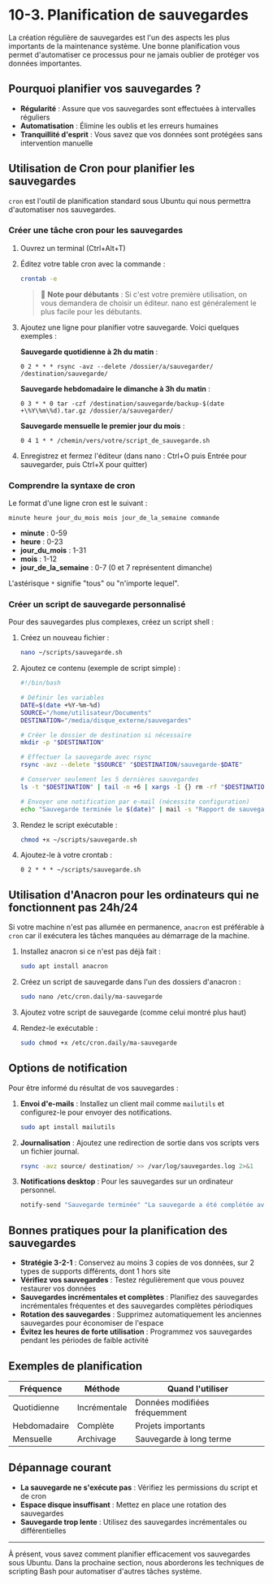 # 10-3. Planification de sauvegardes

La création régulière de sauvegardes est l'un des aspects les plus importants de la maintenance système. Une bonne planification vous permet d'automatiser ce processus pour ne jamais oublier de protéger vos données importantes.

## Pourquoi planifier vos sauvegardes ?

- **Régularité** : Assure que vos sauvegardes sont effectuées à intervalles réguliers
- **Automatisation** : Élimine les oublis et les erreurs humaines
- **Tranquillité d'esprit** : Vous savez que vos données sont protégées sans intervention manuelle

## Utilisation de Cron pour planifier les sauvegardes

`cron` est l'outil de planification standard sous Ubuntu qui nous permettra d'automatiser nos sauvegardes.

### Créer une tâche cron pour les sauvegardes

1. Ouvrez un terminal (Ctrl+Alt+T)
2. Éditez votre table cron avec la commande :
   ```bash
   crontab -e
   ```
   > 📝 **Note pour débutants** : Si c'est votre première utilisation, on vous demandera de choisir un éditeur. nano est généralement le plus facile pour les débutants.

3. Ajoutez une ligne pour planifier votre sauvegarde. Voici quelques exemples :

   **Sauvegarde quotidienne à 2h du matin** :
   ```
   0 2 * * * rsync -avz --delete /dossier/a/sauvegarder/ /destination/sauvegarde/
   ```

   **Sauvegarde hebdomadaire le dimanche à 3h du matin** :
   ```
   0 3 * * 0 tar -czf /destination/sauvegarde/backup-$(date +\%Y\%m\%d).tar.gz /dossier/a/sauvegarder/
   ```

   **Sauvegarde mensuelle le premier jour du mois** :
   ```
   0 4 1 * * /chemin/vers/votre/script_de_sauvegarde.sh
   ```

4. Enregistrez et fermez l'éditeur (dans nano : Ctrl+O puis Entrée pour sauvegarder, puis Ctrl+X pour quitter)

### Comprendre la syntaxe de cron

Le format d'une ligne cron est le suivant :
```
minute heure jour_du_mois mois jour_de_la_semaine commande
```

- **minute** : 0-59
- **heure** : 0-23
- **jour_du_mois** : 1-31
- **mois** : 1-12
- **jour_de_la_semaine** : 0-7 (0 et 7 représentent dimanche)

L'astérisque `*` signifie "tous" ou "n'importe lequel".

### Créer un script de sauvegarde personnalisé

Pour des sauvegardes plus complexes, créez un script shell :

1. Créez un nouveau fichier :
   ```bash
   nano ~/scripts/sauvegarde.sh
   ```

2. Ajoutez ce contenu (exemple de script simple) :
   ```bash
   #!/bin/bash

   # Définir les variables
   DATE=$(date +%Y-%m-%d)
   SOURCE="/home/utilisateur/Documents"
   DESTINATION="/media/disque_externe/sauvegardes"

   # Créer le dossier de destination si nécessaire
   mkdir -p "$DESTINATION"

   # Effectuer la sauvegarde avec rsync
   rsync -avz --delete "$SOURCE" "$DESTINATION/sauvegarde-$DATE"

   # Conserver seulement les 5 dernières sauvegardes
   ls -t "$DESTINATION" | tail -n +6 | xargs -I {} rm -rf "$DESTINATION/{}"

   # Envoyer une notification par e-mail (nécessite configuration)
   echo "Sauvegarde terminée le $(date)" | mail -s "Rapport de sauvegarde" votre@email.com
   ```

3. Rendez le script exécutable :
   ```bash
   chmod +x ~/scripts/sauvegarde.sh
   ```

4. Ajoutez-le à votre crontab :
   ```
   0 2 * * * ~/scripts/sauvegarde.sh
   ```

## Utilisation d'Anacron pour les ordinateurs qui ne fonctionnent pas 24h/24

Si votre machine n'est pas allumée en permanence, `anacron` est préférable à `cron` car il exécutera les tâches manquées au démarrage de la machine.

1. Installez anacron si ce n'est pas déjà fait :
   ```bash
   sudo apt install anacron
   ```

2. Créez un script de sauvegarde dans l'un des dossiers d'anacron :
   ```bash
   sudo nano /etc/cron.daily/ma-sauvegarde
   ```

3. Ajoutez votre script de sauvegarde (comme celui montré plus haut)

4. Rendez-le exécutable :
   ```bash
   sudo chmod +x /etc/cron.daily/ma-sauvegarde
   ```

## Options de notification

Pour être informé du résultat de vos sauvegardes :

1. **Envoi d'e-mails** : Installez un client mail comme `mailutils` et configurez-le pour envoyer des notifications.
   ```bash
   sudo apt install mailutils
   ```

2. **Journalisation** : Ajoutez une redirection de sortie dans vos scripts vers un fichier journal.
   ```bash
   rsync -avz source/ destination/ >> /var/log/sauvegardes.log 2>&1
   ```

3. **Notifications desktop** : Pour les sauvegardes sur un ordinateur personnel.
   ```bash
   notify-send "Sauvegarde terminée" "La sauvegarde a été complétée avec succès."
   ```

## Bonnes pratiques pour la planification des sauvegardes

- **Stratégie 3-2-1** : Conservez au moins 3 copies de vos données, sur 2 types de supports différents, dont 1 hors site
- **Vérifiez vos sauvegardes** : Testez régulièrement que vous pouvez restaurer vos données
- **Sauvegardes incrémentales et complètes** : Planifiez des sauvegardes incrémentales fréquentes et des sauvegardes complètes périodiques
- **Rotation des sauvegardes** : Supprimez automatiquement les anciennes sauvegardes pour économiser de l'espace
- **Évitez les heures de forte utilisation** : Programmez vos sauvegardes pendant les périodes de faible activité

## Exemples de planification

| Fréquence | Méthode | Quand l'utiliser |
|-----------|---------|------------------|
| Quotidienne | Incrémentale | Données modifiées fréquemment |
| Hebdomadaire | Complète | Projets importants |
| Mensuelle | Archivage | Sauvegarde à long terme |

## Dépannage courant

- **La sauvegarde ne s'exécute pas** : Vérifiez les permissions du script et de cron
- **Espace disque insuffisant** : Mettez en place une rotation des sauvegardes
- **Sauvegarde trop lente** : Utilisez des sauvegardes incrémentales ou différentielles

---

À présent, vous savez comment planifier efficacement vos sauvegardes sous Ubuntu. Dans la prochaine section, nous aborderons les techniques de scripting Bash pour automatiser d'autres tâches système.
